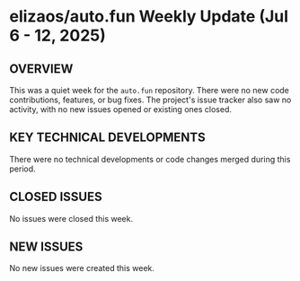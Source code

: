 # elizaos/auto.fun Weekly Update (Jul 6 - 12, 2025)

## OVERVIEW
This was a quiet week for the `auto.fun` repository. There were no new code contributions, features, or bug fixes. The project's issue tracker also saw no activity, with no new issues opened or existing ones closed.

## KEY TECHNICAL DEVELOPMENTS
There were no technical developments or code changes merged during this period.

## CLOSED ISSUES
No issues were closed this week.

## NEW ISSUES
No new issues were created this week.